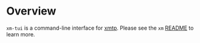 # Overview

`xm-tui` is a command-line interface for [xmtp](https://xmtp.org). Please see
the `xm` [README](../../README.md) to learn more.